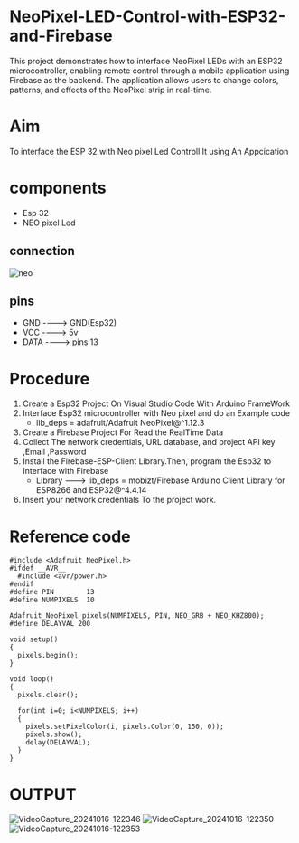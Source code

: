 # NeoPixel-LED-Control-with-ESP32-and-Firebase
This project demonstrates how to interface NeoPixel LEDs with an ESP32 microcontroller, enabling remote control through a mobile application using Firebase as the backend. The application allows users to change colors, patterns, and effects of the NeoPixel strip in real-time.
# Aim
To interface the ESP 32 with Neo pixel Led Controll It using An Appcication 
# components 
* Esp 32
* NEO pixel Led
## connection 
![neo](https://github.com/user-attachments/assets/5af56533-9bc9-4f82-9edc-e84e66a45650)
## pins
* GND ----> GND(Esp32)
* VCC ----> 5v
* DATA ----> pins 13
# Procedure
1. Create a Esp32 Project On Visual Studio Code With Arduino FrameWork
2. Interface Esp32 microcontroller with Neo pixel and do an Example code
    * lib_deps = adafruit/Adafruit NeoPixel@^1.12.3
3. Create a Firebase Project For Read the RealTime Data
4. Collect The network credentials, URL database, and project API key ,Email ,Password
5. Install the Firebase-ESP-Client Library.Then, program the Esp32 to Interface with Firebase
    * Library ---> lib_deps = mobizt/Firebase Arduino Client Library for ESP8266 and ESP32@^4.4.14
6. Insert your network credentials To the project work.
# Reference code 
```
#include <Adafruit_NeoPixel.h>
#ifdef __AVR__
  #include <avr/power.h>
#endif
#define PIN        13
#define NUMPIXELS  10

Adafruit_NeoPixel pixels(NUMPIXELS, PIN, NEO_GRB + NEO_KHZ800);
#define DELAYVAL 200

void setup()
{
  pixels.begin();
}

void loop()
{
  pixels.clear();

  for(int i=0; i<NUMPIXELS; i++)
  {
    pixels.setPixelColor(i, pixels.Color(0, 150, 0));
    pixels.show();
    delay(DELAYVAL);
  }
}
```
# OUTPUT
![VideoCapture_20241016-122346](https://github.com/user-attachments/assets/447a3973-313c-44d5-ab88-38b90b603d0c)
![VideoCapture_20241016-122350](https://github.com/user-attachments/assets/ae4b9c4e-f5a9-4266-9013-e58177a34790)
![VideoCapture_20241016-122353](https://github.com/user-attachments/assets/1171dadf-034f-4191-a17a-c9ae754a1781)

